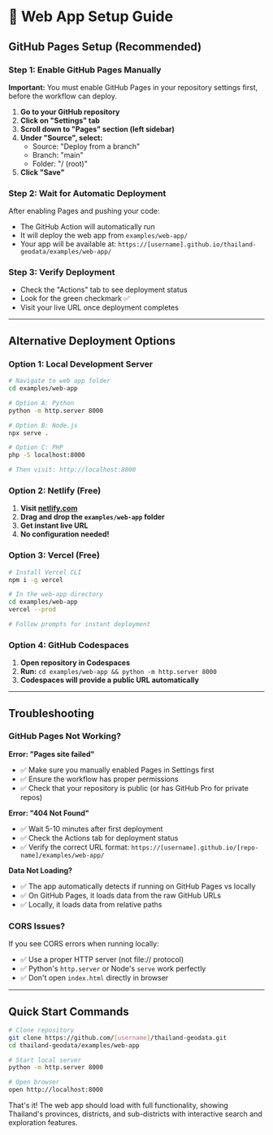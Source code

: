 # 🚀 Web App Setup Guide

## GitHub Pages Setup (Recommended)

### Step 1: Enable GitHub Pages Manually

**Important:** You must enable GitHub Pages in your repository settings first, before the workflow can deploy.

1. **Go to your GitHub repository**
2. **Click on "Settings" tab**
3. **Scroll down to "Pages" section (left sidebar)**
4. **Under "Source", select:**
   - Source: "Deploy from a branch"
   - Branch: "main"
   - Folder: "/ (root)"
5. **Click "Save"**

### Step 2: Wait for Automatic Deployment

After enabling Pages and pushing your code:
- The GitHub Action will automatically run
- It will deploy the web app from `examples/web-app/`
- Your app will be available at: `https://[username].github.io/thailand-geodata/examples/web-app/`

### Step 3: Verify Deployment

- Check the "Actions" tab to see deployment status
- Look for the green checkmark ✅
- Visit your live URL once deployment completes

---

## Alternative Deployment Options

### Option 1: Local Development Server

```bash
# Navigate to web app folder
cd examples/web-app

# Option A: Python
python -m http.server 8000

# Option B: Node.js
npx serve .

# Option C: PHP
php -S localhost:8000

# Then visit: http://localhost:8000
```

### Option 2: Netlify (Free)

1. **Visit [netlify.com](https://netlify.com)**
2. **Drag and drop the `examples/web-app` folder**
3. **Get instant live URL**
4. **No configuration needed!**

### Option 3: Vercel (Free)

```bash
# Install Vercel CLI
npm i -g vercel

# In the web-app directory
cd examples/web-app
vercel --prod

# Follow prompts for instant deployment
```

### Option 4: GitHub Codespaces

1. **Open repository in Codespaces**
2. **Run:** `cd examples/web-app && python -m http.server 8000`
3. **Codespaces will provide a public URL automatically**

---

## Troubleshooting

### GitHub Pages Not Working?

**Error: "Pages site failed"**
- ✅ Make sure you manually enabled Pages in Settings first
- ✅ Ensure the workflow has proper permissions
- ✅ Check that your repository is public (or has GitHub Pro for private repos)

**Error: "404 Not Found"**
- ✅ Wait 5-10 minutes after first deployment
- ✅ Check the Actions tab for deployment status
- ✅ Verify the correct URL format: `https://[username].github.io/[repo-name]/examples/web-app/`

**Data Not Loading?**
- ✅ The app automatically detects if running on GitHub Pages vs locally
- ✅ On GitHub Pages, it loads data from the raw GitHub URLs
- ✅ Locally, it loads data from relative paths

### CORS Issues?

If you see CORS errors when running locally:
- ✅ Use a proper HTTP server (not file:// protocol)
- ✅ Python's `http.server` or Node's `serve` work perfectly
- ✅ Don't open `index.html` directly in browser

---

## Quick Start Commands

```bash
# Clone repository
git clone https://github.com/[username]/thailand-geodata.git
cd thailand-geodata/examples/web-app

# Start local server
python -m http.server 8000

# Open browser
open http://localhost:8000
```

That's it! The web app should load with full functionality, showing Thailand's provinces, districts, and sub-districts with interactive search and exploration features.